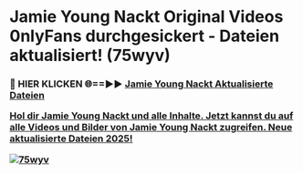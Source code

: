 # Jamie Young Nackt Original Videos 0nlyFans durchgesickert - Dateien aktualisiert! (75wyv)

<h3>🔴 HIER KLICKEN 🌐==►► <a href="https://tinyurl.com/h6vf6nb8" rel="nofollow">Jamie Young Nackt Aktualisierte Dateien

Hol dir Jamie Young Nackt und alle Inhalte. Jetzt kannst du auf alle Videos und Bilder von Jamie Young Nackt zugreifen. Neue aktualisierte Dateien 2025!

[![75wyv](https://i.imgur.com/sD4kR3V.gif)](https://tinyurl.com/h6vf6nb8)
